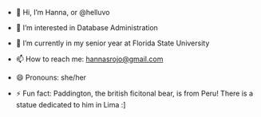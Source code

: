 - 👋 Hi, I’m Hanna, or @helluvo
- 👀 I’m interested in Database Administration
- 🌱 I’m currently in my senior year at Florida State University

- 📫 How to reach me: hannasrojo@gmail.com
- 😄 Pronouns: she/her
- ⚡ Fun fact: Paddington, the british ficitonal bear, is from Peru! There is a statue dedicated to him in Lima :]

<!---
helluvo/helluvo is a ✨ special ✨ repository because its `README.md` (this file) appears on your GitHub profile.
You can click the Preview link to take a look at your changes.
--->
